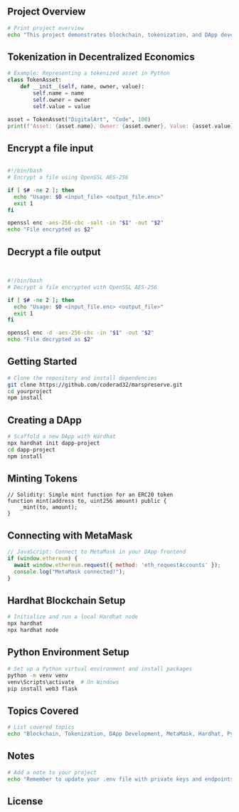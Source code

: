 ## Project Overview
```bash
# Print project overview
echo "This project demonstrates blockchain, tokenization, and DApp development using Python and Solidity."
```

## Tokenization in Decentralized Economics
```python
# Example: Representing a tokenized asset in Python
class TokenAsset:
    def __init__(self, name, owner, value):
        self.name = name
        self.owner = owner
        self.value = value

asset = TokenAsset("DigitalArt", "Code", 100)
print(f"Asset: {asset.name}, Owner: {asset.owner}, Value: {asset.value}")
```

## Encrypt a file input
```sh

#!/bin/bash
# Encrypt a file using OpenSSL AES-256

if [ $# -ne 2 ]; then
  echo "Usage: $0 <input_file> <output_file.enc>"
  exit 1
fi

openssl enc -aes-256-cbc -salt -in "$1" -out "$2"
echo "File encrypted as $2"


```
## Decrypt a file output
```sh


#!/bin/bash
# Decrypt a file encrypted with OpenSSL AES-256

if [ $# -ne 2 ]; then
  echo "Usage: $0 <input_file.enc> <output_file>"
  exit 1
fi

openssl enc -d -aes-256-cbc -in "$1" -out "$2"
echo "File decrypted as $2"

```

## Getting Started
```bash
# Clone the repository and install dependencies
git clone https://github.com/coderad32/marspreserve.git
cd yourproject
npm install
```

## Creating a DApp
```bash
# Scaffold a new DApp with Hardhat
npx hardhat init dapp-project
cd dapp-project
npm install
```

## Minting Tokens
```solidity
// Solidity: Simple mint function for an ERC20 token
function mint(address to, uint256 amount) public {
    _mint(to, amount);
}
```

## Connecting with MetaMask
```javascript
// JavaScript: Connect to MetaMask in your DApp frontend
if (window.ethereum) {
  await window.ethereum.request({ method: 'eth_requestAccounts' });
  console.log("MetaMask connected!");
}
```

## Hardhat Blockchain Setup
```bash
# Initialize and run a local Hardhat node
npx hardhat
npx hardhat node
```

## Python Environment Setup
```bash
# Set up a Python virtual environment and install packages
python -m venv venv
venv\Scripts\activate  # On Windows
pip install web3 flask
```

## Topics Covered
```bash
# List covered topics
echo "Blockchain, Tokenization, DApp Development, MetaMask, Hardhat, Python Integration"
```

## Notes
```bash
# Add a note to your project
echo "Remember to update your .env file with private keys and endpoints."
```

## License
